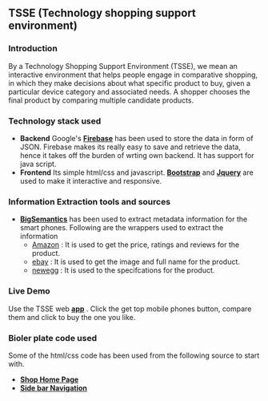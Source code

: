 ## TSSE (Technology shopping support environment)
### Introduction
By a Technology Shopping Support Environment (TSSE), we mean an interactive environment that helps people engage in comparative shopping, in which they make decisions about what specific product to buy, given a particular device category and associated needs. A shopper chooses the final product by comparing multiple candidate products.

### Technology stack used
* **Backend** Google's **[Firebase](https://www.firebase.com/)** has been used to store the data in form of JSON. Firebase makes its really easy to save and retrieve the data, hence it takes off the burden of wrting own backend. It has support for java script.
* **Frontend** Its simple html/css and javascript. **[Bootstrap](http://getbootstrap.com/)** and **[Jquery](https://jquery.com/)** are used to make it interactive and responsive. 

### Information Extraction tools and sources
* **[BigSemantics](https://github.com/ecologylab/BigSemantics/wiki#using-bigsemantics-in-web-applications)** has been used to extract metadata information for the smart phones. Following are the wrappers used to extract the information
    - [Amazon](https://www.amazon.com/) : It is used to get the price, ratings and reviews for the product.
    - [ebay](http://www.ebay.com/) : It is used to get the image and full name for the product.
    - [newegg](http://www.newegg.com/) : It is used to the specifcations for the product.
    
### Live Demo
Use the TSSE web **[app](http://people.tamu.edu/~sumeet.singh/TSSE/)** . Click the get top mobile phones button, compare them and click to buy the one you like.

### Bioler plate code used
Some of the html/css code has been used from the following source to start with.
* **[Shop Home Page](https://github.com/BlackrockDigital/startbootstrap-shop-homepage)**
* **[Side bar Navigation](https://github.com/BlackrockDigital/startbootstrap-simple-sidebar)**
